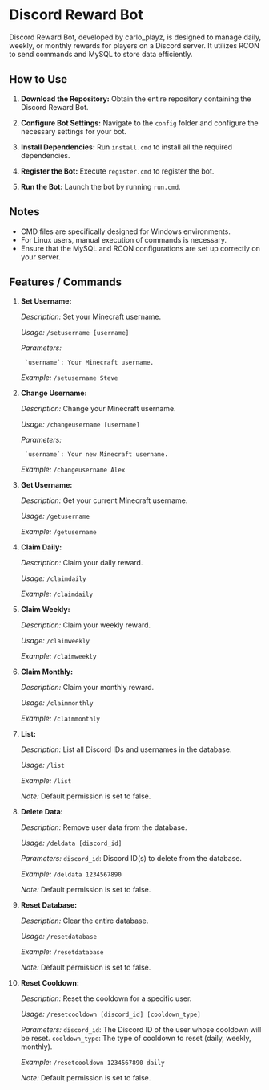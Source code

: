# Discord Reward Bot

Discord Reward Bot, developed by carlo_playz, is designed to manage daily, weekly, or monthly rewards for players on a Discord server. It utilizes RCON to send commands and MySQL to store data efficiently.

## How to Use

1. **Download the Repository:** Obtain the entire repository containing the Discord Reward Bot.
   
2. **Configure Bot Settings:** Navigate to the `config` folder and configure the necessary settings for your bot.

3. **Install Dependencies:** Run `install.cmd` to install all the required dependencies.

4. **Register the Bot:** Execute `register.cmd` to register the bot.

5. **Run the Bot:** Launch the bot by running `run.cmd`.

## Notes

- CMD files are specifically designed for Windows environments.
- For Linux users, manual execution of commands is necessary.
- Ensure that the MySQL and RCON configurations are set up correctly on your server.

## Features / Commands

1. **Set Username:**

    *Description:* Set your Minecraft username.
    
    *Usage:* `/setusername [username]`
    
    *Parameters:*
    
        `username`: Your Minecraft username.
        
    *Example:* `/setusername Steve`
    
2. **Change Username:**

    *Description:* Change your Minecraft username.
    
    *Usage:* `/changeusername [username]`
    
    *Parameters:*
    
        `username`: Your new Minecraft username.
        
    *Example:* `/changeusername Alex`
    
3. **Get Username:**

    *Description:* Get your current Minecraft username.
    
    *Usage:* `/getusername`
    
    *Example:* `/getusername`
    
4. **Claim Daily:**

    *Description:* Claim your daily reward.
    
    *Usage:* `/claimdaily`
    
    *Example:* `/claimdaily`
    
5. **Claim Weekly:**

    *Description:* Claim your weekly reward.
    
    *Usage:* `/claimweekly`
    
    *Example:* `/claimweekly`
    
6. **Claim Monthly:**

    *Description:* Claim your monthly reward.
    
    *Usage:* `/claimmonthly`
    
    *Example:* `/claimmonthly`
    
7. **List:**

    *Description:* List all Discord IDs and usernames in the database.
    
    *Usage:* `/list`
    
    *Example:* `/list`
    
    *Note:* Default permission is set to false.
    
8. **Delete Data:**

    *Description:* Remove user data from the database.
    
    *Usage:* `/deldata [discord_id]`
    
    *Parameters:*
        `discord_id`: Discord ID(s) to delete from the database.
        
    *Example:* `/deldata 1234567890`
    
    *Note:* Default permission is set to false.
    
9. **Reset Database:**

    *Description:* Clear the entire database.
    
    *Usage:* `/resetdatabase`
    
    *Example:* `/resetdatabase`
    
    *Note:* Default permission is set to false.
    
10. **Reset Cooldown:**

    *Description:* Reset the cooldown for a specific user.
    
    *Usage:* `/resetcooldown [discord_id] [cooldown_type]`
    
    *Parameters:*
        `discord_id`: The Discord ID of the user whose cooldown will be reset.
        `cooldown_type`: The type of cooldown to reset (daily, weekly, monthly).
        
    *Example:* `/resetcooldown 1234567890 daily`
    
    *Note:* Default permission is set to false.
    